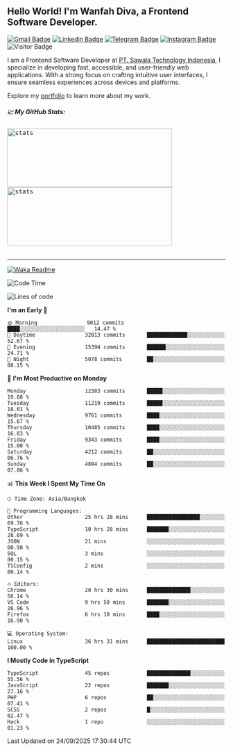 ## Hello World! I'm Wanfah Diva, a Frontend Software Developer.

[![Gmail Badge](https://img.shields.io/badge/-Gmail-white?style=plastic&logo=Gmail&link=mailto:aditputrafirmansyah@gmail.com)](mailto:wanfahdivaa@gmail.com)
[![Linkedin Badge](https://img.shields.io/badge/-LinkedIn-blue?style=plastic&logo=Linkedin&link=https://www.linkedin.com/in/aditputrafirmansyah/)](https://www.linkedin.com/in/wanfahdiva/)
[![Telegram Badge](https://img.shields.io/badge/-Telegram-blue?style=plastic&logo=telegram&link=https://t.me/Adithya_13)](https://t.me/wanfahdiva)
[![Instagram Badge](https://img.shields.io/badge/-Instagram-white?style=plastic&logo=instagram&link=https://www.instagram.com/adithya_firmansyahputra/)](https://www.instagram.com/wnfhdva/)
![Visitor Badge](https://visitor-badge.laobi.icu/badge?page_id=wanfahdiva.wanfahdiva)

<p>
I am a Frontend Software Developer at <a href="https://sawala.tech" target="_blank">PT. Sawala Technology Indonesia</a>, I specialize in developing fast, accessible, and user-friendly web applications. With a strong focus on crafting intuitive user interfaces, I ensure seamless experiences across devices and platforms.

Explore my <a href="http://wanfahdiva-com.vercel.app/" target="_blank">portfolio</a> to learn more about my work.
</p>

<h5 align="left">
  
📈 **My GitHub Stats:**

</h5>

<div align="left">
<kbd>
  <img height="135em" width="380em" alt="stats" src="https://github-readme-stats-salesp07.vercel.app/api?username=wanfahdiva&count_private=true&show_icons=true&theme=react&rank_icon=github&border_radius=10&hide_title=true"></kbd>
</kbd>
<kbd>
    <img height="135em" width="380em" alt="stats" src="https://github-readme-activity-graph.vercel.app/graph?username=wanfahdiva&theme=react&hide_title=true"></kbd>
</div>

<br />

---

[![Waka Readme](https://github.com/wanfahdiva/wanfahdiva/actions/workflows/waka.yml/badge.svg)](https://github.com/wanfahdiva/wanfahdiva/actions/workflows/waka.yml)

<!--START_SECTION:waka-->
![Code Time](http://img.shields.io/badge/Code%20Time-2%2C515%20hrs%2017%20mins-blue)

![Lines of code](https://img.shields.io/badge/From%20Hello%20World%20I%27ve%20Written-22.6%20million%20lines%20of%20code-blue)

**I'm an Early 🐤** 

```text
🌞 Morning                9012 commits        ████░░░░░░░░░░░░░░░░░░░░░   14.47 % 
🌆 Daytime                32813 commits       █████████████░░░░░░░░░░░░   52.67 % 
🌃 Evening                15394 commits       ██████░░░░░░░░░░░░░░░░░░░   24.71 % 
🌙 Night                  5078 commits        ██░░░░░░░░░░░░░░░░░░░░░░░   08.15 % 
```
📅 **I'm Most Productive on Monday** 

```text
Monday                   12383 commits       █████░░░░░░░░░░░░░░░░░░░░   19.88 % 
Tuesday                  11219 commits       █████░░░░░░░░░░░░░░░░░░░░   18.01 % 
Wednesday                9761 commits        ████░░░░░░░░░░░░░░░░░░░░░   15.67 % 
Thursday                 10485 commits       ████░░░░░░░░░░░░░░░░░░░░░   16.83 % 
Friday                   9343 commits        ████░░░░░░░░░░░░░░░░░░░░░   15.00 % 
Saturday                 4212 commits        ██░░░░░░░░░░░░░░░░░░░░░░░   06.76 % 
Sunday                   4894 commits        ██░░░░░░░░░░░░░░░░░░░░░░░   07.86 % 
```


📊 **This Week I Spent My Time On** 

```text
🕑︎ Time Zone: Asia/Bangkok

💬 Programming Languages: 
Other                    25 hrs 28 mins      █████████████████░░░░░░░░   69.76 % 
TypeScript               10 hrs 28 mins      ███████░░░░░░░░░░░░░░░░░░   28.69 % 
JSON                     21 mins             ░░░░░░░░░░░░░░░░░░░░░░░░░   00.98 % 
SQL                      3 mins              ░░░░░░░░░░░░░░░░░░░░░░░░░   00.15 % 
TSConfig                 2 mins              ░░░░░░░░░░░░░░░░░░░░░░░░░   00.14 % 

🔥 Editors: 
Chrome                   20 hrs 30 mins      ██████████████░░░░░░░░░░░   56.14 % 
VS Code                  9 hrs 50 mins       ███████░░░░░░░░░░░░░░░░░░   26.96 % 
Firefox                  6 hrs 10 mins       ████░░░░░░░░░░░░░░░░░░░░░   16.90 % 

💻 Operating System: 
Linux                    36 hrs 31 mins      █████████████████████████   100.00 % 
```

**I Mostly Code in TypeScript** 

```text
TypeScript               45 repos            ██████████████░░░░░░░░░░░   55.56 % 
JavaScript               22 repos            ███████░░░░░░░░░░░░░░░░░░   27.16 % 
PHP                      6 repos             ██░░░░░░░░░░░░░░░░░░░░░░░   07.41 % 
SCSS                     2 repos             █░░░░░░░░░░░░░░░░░░░░░░░░   02.47 % 
Hack                     1 repo              ░░░░░░░░░░░░░░░░░░░░░░░░░   01.23 % 
```




 Last Updated on 24/09/2025 17:30:44 UTC
<!--END_SECTION:waka-->
